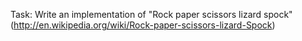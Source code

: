 Task:
Write an implementation of "Rock paper scissors lizard spock" (http://en.wikipedia.org/wiki/Rock-paper-scissors-lizard-Spock)
